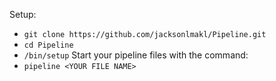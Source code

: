 Setup:
- ``git clone https://github.com/jacksonlmakl/Pipeline.git``
- ``cd Pipeline``
- ``/bin/setup``
Start your pipeline files with the command:
- ``pipeline <YOUR FILE NAME>``
